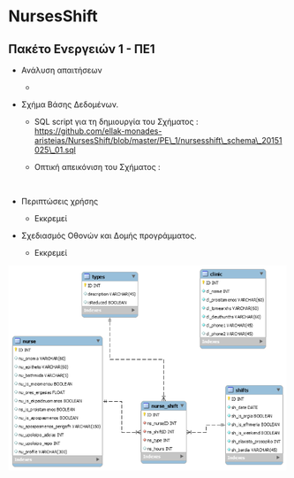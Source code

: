 NursesShift
===========

Πακέτο Ενεργειών 1 - ΠΕ1
------------------------

-   Ανάλυση απαιτήσεων

    -    

-   Σχήμα Βάσης Δεδομένων.

    -   SQL script για τη δημιουργία του Σχήματος :
        https://github.com/ellak-monades-aristeias/NursesShift/blob/master/PE\_1/nursesshift\_schema\_20151025\_01.sql

    -   Οπτική απεικόνιση του Σχήματος :

 

-   Περιπτώσεις χρήσης

    -   Εκκρεμεί

-   Σχεδιασμός Οθονών και Δομής προγράμματος.

    -   Εκκρεμεί

![](<https://github.com/ellak-monades-aristeias/NursesShift/blob/master/PE_1/nursesshift_schema_20151006_01.png>)

 
